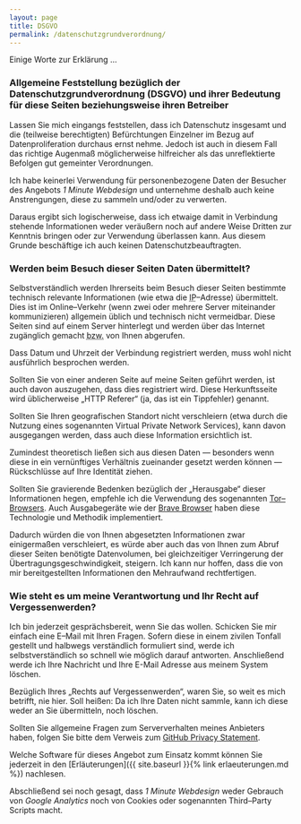 ```yaml
---
layout: page
title: DSGVO
permalink: /datenschutzgrundverordnung/
---
```


Einige Worte zur Erklärung …

### Allgemeine Feststellung bezüglich der Datenschutzgrundverordnung (<abbr>DSGVO</abbr>) und ihrer Bedeutung für diese Seiten beziehungsweise ihren Betreiber

Lassen Sie mich eingangs feststellen, dass ich Datenschutz insgesamt und die (teilweise berechtigten) Befürchtungen Einzelner im Bezug auf Datenproliferation durchaus ernst nehme. Jedoch ist auch in diesem Fall das richtige Augenmaß möglicherweise hilfreicher als das unreflektierte Befolgen gut gemeinter Verordnungen.

Ich habe keinerlei Verwendung für personenbezogene Daten der Besucher des Angebots <em>1 Minute Webdesign</em> und unternehme deshalb auch keine Anstrengungen, diese zu sammeln und/oder zu verwerten.

Daraus ergibt sich logischerweise, dass ich etwaige damit in Verbindung stehende Informationen weder veräußern noch auf andere Weise Dritten zur Kenntnis bringen oder zur Verwendung überlassen kann. Aus diesem Grunde beschäftige ich auch keinen Datenschutzbeauftragten.

### Werden beim Besuch dieser Seiten Daten übermittelt?

Selbstverständlich werden Ihrerseits beim Besuch dieser Seiten bestimmte technisch relevante Informationen (wie etwa die <abbr title="Internet Protocol">IP</abbr>–Adresse) übermittelt. Dies ist im Online–Verkehr (wenn zwei oder mehrere Server miteinander kommunizieren) allgemein üblich und technisch nicht vermeidbar. Diese Seiten sind auf einem Server hinterlegt und werden über das Internet zugänglich gemacht <abbr title="beziehungsweise">bzw.</abbr> von Ihnen abgerufen.

Dass Datum und Uhrzeit der Verbindung registriert werden, muss wohl nicht ausführlich besprochen werden.

Sollten Sie von einer anderen Seite auf meine Seiten geführt werden, ist auch davon auszugehen, dass dies registriert wird. Diese Herkunftsseite wird üblicherweise „<abbr>HTTP</abbr> Referer“ (ja, das ist ein Tippfehler) genannt.

Sollten Sie Ihren geografischen Standort nicht verschleiern (etwa durch die Nutzung eines sogenannten Virtual Private Network Services), kann davon ausgegangen werden, dass auch diese Information ersichtlich ist.

Zumindest theoretisch ließen sich aus diesen Daten — besonders wenn diese in ein vernünftiges Verhältnis zueinander gesetzt werden können — Rückschlüsse auf Ihre Identität ziehen.

Sollten Sie gravierende Bedenken bezüglich der „Herausgabe“ dieser Informationen hegen, empfehle ich die Verwendung des sogenannten [Tor–Browsers](https://www.torproject.org/). Auch Ausgabegeräte wie der [Brave Browser](https://brave.com/) haben diese Technologie und Methodik implementiert.

Dadurch würden die von Ihnen abgesetzten Informationen zwar einigermaßen verschleiert, es würde aber auch das von Ihnen zum Abruf dieser Seiten benötigte Datenvolumen, bei gleichzeitiger Verringerung der Übertragungsgeschwindigkeit, steigern. Ich kann nur hoffen, dass die von mir bereitgestellten Informationen den Mehraufwand rechtfertigen.

### Wie steht es um meine Verantwortung und Ihr Recht auf Vergessenwerden?

Ich bin jederzeit gesprächsbereit, wenn Sie das wollen. Schicken Sie mir einfach eine E–Mail mit Ihren Fragen. Sofern diese in einem zivilen Tonfall gestellt und halbwegs verständlich formuliert sind, werde ich selbstverständlich so schnell wie möglich darauf antworten. Anschließend werde ich Ihre Nachricht und Ihre E-Mail Adresse aus meinem System löschen.

Bezüglich Ihres „Rechts auf Vergessenwerden“, waren Sie, so weit es mich betrifft, nie hier. Soll heißen: Da ich Ihre Daten nicht sammle, kann ich diese weder an Sie übermitteln, noch löschen.

Sollten Sie allgemeine Fragen zum Serververhalten meines Anbieters haben, folgen Sie bitte dem Verweis zum [GitHub Privacy Statement](https://help.github.com/en/github/site-policy/github-privacy-statement).

Welche Software für dieses Angebot zum Einsatz kommt können Sie jederzeit in den [Erläuterungen]({{ site.baseurl }}{% link erlaeuterungen.md %}) nachlesen.

Abschließend sei noch gesagt, dass _1 Minute Webdesign_ weder Gebrauch von _Google Analytics_ noch von Cookies oder sogenannten Third–Party Scripts macht.
